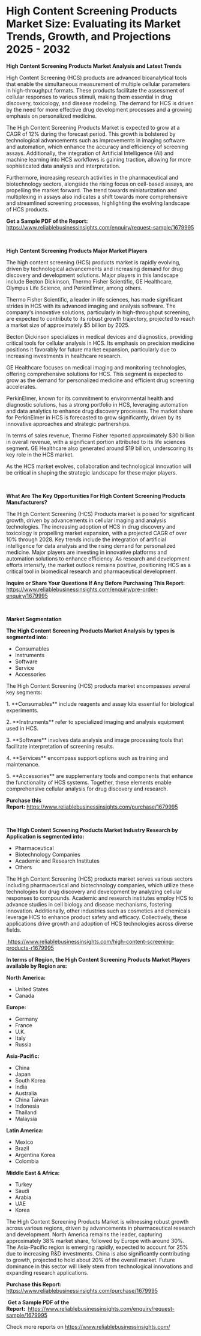 <p><h1>High Content Screening Products Market Size: Evaluating its Market Trends, Growth, and Projections 2025 - 2032</h1></p><p><strong>High Content Screening Products Market Analysis and Latest Trends</strong></p>
<p><p>High Content Screening (HCS) products are advanced bioanalytical tools that enable the simultaneous measurement of multiple cellular parameters in high-throughput formats. These products facilitate the assessment of cellular responses to various stimuli, making them essential in drug discovery, toxicology, and disease modeling. The demand for HCS is driven by the need for more effective drug development processes and a growing emphasis on personalized medicine.</p><p>The High Content Screening Products Market is expected to grow at a CAGR of 12% during the forecast period. This growth is bolstered by technological advancements such as improvements in imaging software and automation, which enhance the accuracy and efficiency of screening assays. Additionally, the integration of Artificial Intelligence (AI) and machine learning into HCS workflows is gaining traction, allowing for more sophisticated data analysis and interpretation.</p><p>Furthermore, increasing research activities in the pharmaceutical and biotechnology sectors, alongside the rising focus on cell-based assays, are propelling the market forward. The trend towards miniaturization and multiplexing in assays also indicates a shift towards more comprehensive and streamlined screening processes, highlighting the evolving landscape of HCS products.</p></p>
<p><strong>Get a Sample PDF of the Report:&nbsp;</strong> <a href="https://www.reliablebusinessinsights.com/enquiry/request-sample/1679995?utm_campaign=1837&utm_medium=2&utm_source=Github&utm_content=ia&utm_term=03032025&utm_id=high-content-screening-products">https://www.reliablebusinessinsights.com/enquiry/request-sample/1679995</a></p>
<p>&nbsp;</p>
<p><strong>High Content Screening Products Major Market Players</strong></p>
<p><p>The high content screening (HCS) products market is rapidly evolving, driven by technological advancements and increasing demand for drug discovery and development solutions. Major players in this landscape include Becton Dickinson, Thermo Fisher Scientific, GE Healthcare, Olympus Life Science, and PerkinElmer, among others.</p><p>Thermo Fisher Scientific, a leader in life sciences, has made significant strides in HCS with its advanced imaging and analysis software. The company's innovative solutions, particularly in high-throughput screening, are expected to contribute to its robust growth trajectory, projected to reach a market size of approximately $5 billion by 2025.</p><p>Becton Dickinson specializes in medical devices and diagnostics, providing critical tools for cellular analysis in HCS. Its emphasis on precision medicine positions it favorably for future market expansion, particularly due to increasing investments in healthcare research.</p><p>GE Healthcare focuses on medical imaging and monitoring technologies, offering comprehensive solutions for HCS. This segment is expected to grow as the demand for personalized medicine and efficient drug screening accelerates.</p><p>PerkinElmer, known for its commitment to environmental health and diagnostic solutions, has a strong portfolio in HCS, leveraging automation and data analytics to enhance drug discovery processes. The market share for PerkinElmer in HCS is forecasted to grow significantly, driven by its innovative approaches and strategic partnerships.</p><p>In terms of sales revenue, Thermo Fisher reported approximately $30 billion in overall revenue, with a significant portion attributed to its life sciences segment. GE Healthcare also generated around $19 billion, underscoring its key role in the HCS market.</p><p>As the HCS market evolves, collaboration and technological innovation will be critical in shaping the strategic landscape for these major players.</p></p>
<p>&nbsp;</p>
<p><strong>What Are The Key Opportunities For High Content Screening Products Manufacturers?</strong></p>
<p><p>The High Content Screening (HCS) Products market is poised for significant growth, driven by advancements in cellular imaging and analysis technologies. The increasing adoption of HCS in drug discovery and toxicology is propelling market expansion, with a projected CAGR of over 10% through 2028. Key trends include the integration of artificial intelligence for data analysis and the rising demand for personalized medicine. Major players are investing in innovative platforms and automation solutions to enhance efficiency. As research and development efforts intensify, the market outlook remains positive, positioning HCS as a critical tool in biomedical research and pharmaceutical development.</p></p>
<p><strong>Inquire or Share Your Questions If Any Before Purchasing This Report:</strong> <a href="https://www.reliablebusinessinsights.com/enquiry/pre-order-enquiry/1679995?utm_campaign=1837&utm_medium=2&utm_source=Github&utm_content=ia&utm_term=03032025&utm_id=high-content-screening-products">https://www.reliablebusinessinsights.com/enquiry/pre-order-enquiry/1679995</a></p>
<p>&nbsp;</p>
<p><strong>Market Segmentation</strong></p>
<p><strong>The High Content Screening Products Market Analysis by types is segmented into:</strong></p>
<p><ul><li>Consumables</li><li>Instruments</li><li>Software</li><li>Service</li><li>Accessories</li></ul></p>
<p><p>The High Content Screening (HCS) products market encompasses several key segments: </p><p>1. **Consumables** include reagents and assay kits essential for biological experiments. </p><p>2. **Instruments** refer to specialized imaging and analysis equipment used in HCS. </p><p>3. **Software** involves data analysis and image processing tools that facilitate interpretation of screening results. </p><p>4. **Services** encompass support options such as training and maintenance. </p><p>5. **Accessories** are supplementary tools and components that enhance the functionality of HCS systems. Together, these elements enable comprehensive cellular analysis for drug discovery and research.</p></p>
<p><strong>Purchase this Report:&nbsp;</strong><a href="https://www.reliablebusinessinsights.com/purchase/1679995?utm_campaign=1837&utm_medium=2&utm_source=Github&utm_content=ia&utm_term=03032025&utm_id=high-content-screening-products">https://www.reliablebusinessinsights.com/purchase/1679995</a></p>
<p>&nbsp;</p>
<p><strong>The High Content Screening Products Market Industry Research by Application is segmented into:</strong></p>
<p><ul><li>Pharmaceutical</li><li>Biotechnology Companies</li><li>Academic and Research Institutes</li><li>Others</li></ul></p>
<p><p>The High Content Screening (HCS) products market serves various sectors including pharmaceutical and biotechnology companies, which utilize these technologies for drug discovery and development by analyzing cellular responses to compounds. Academic and research institutes employ HCS to advance studies in cell biology and disease mechanisms, fostering innovation. Additionally, other industries such as cosmetics and chemicals leverage HCS to enhance product safety and efficacy. Collectively, these applications drive growth and adoption of HCS technologies across diverse fields.</p></p>
<p><a href="https://www.reliablebusinessinsights.com/high-content-screening-products-r1679995?utm_campaign=1837&utm_medium=2&utm_source=Github&utm_content=ia&utm_term=03032025&utm_id=high-content-screening-products">&nbsp;https://www.reliablebusinessinsights.com/high-content-screening-products-r1679995</a></p>
<p><strong>In terms of Region, the High Content Screening Products Market Players available by Region are:</strong></p>
<p>
    <p> <strong> North America: </strong>
        <ul>
            <li>United States</li>
            <li>Canada</li>
        </ul>
        </p> 
    <p> <strong> Europe: </strong>
        <ul>
            <li>Germany</li>
            <li>France</li>
            <li>U.K.</li>
            <li>Italy</li>
            <li>Russia</li>
        </ul>
        </p> 
    <p> <strong> Asia-Pacific: </strong>
        <ul>
            <li>China</li>
            <li>Japan</li>
            <li>South Korea</li>
            <li>India</li>
            <li>Australia</li>
            <li>China Taiwan</li>
            <li>Indonesia</li>
            <li>Thailand</li>
            <li>Malaysia</li>
        </ul>
        </p> 
    <p> <strong> Latin America: </strong>
        <ul>
            <li>Mexico</li>
            <li>Brazil</li>
            <li>Argentina Korea</li>
            <li>Colombia</li>
        </ul>
        </p> 
    <p> <strong> Middle East & Africa: </strong>
        <ul>
            <li>Turkey</li>
            <li>Saudi</li>
            <li>Arabia</li>
            <li>UAE</li>
            <li>Korea</li>
        </ul>
    </p>
    </p>
<p><p>The High Content Screening Products Market is witnessing robust growth across various regions, driven by advancements in pharmaceutical research and development. North America remains the leader, capturing approximately 38% market share, followed by Europe with around 30%. The Asia-Pacific region is emerging rapidly, expected to account for 25% due to increasing R&D investments. China is also significantly contributing to growth, projected to hold about 20% of the overall market. Future dominance in this sector will likely stem from technological innovations and expanding research applications.</p></p>
<p><strong>Purchase this Report: </strong><a href="https://www.reliablebusinessinsights.com/purchase/1679995?utm_campaign=1837&utm_medium=2&utm_source=Github&utm_content=ia&utm_term=03032025&utm_id=high-content-screening-products">https://www.reliablebusinessinsights.com/purchase/1679995</a></p>
<p>&nbsp;<strong>Get a Sample PDF of the Report:&nbsp;&nbsp;</strong><a href="https://www.reliablebusinessinsights.com/enquiry/request-sample/1679995?utm_campaign=1837&utm_medium=2&utm_source=Github&utm_content=ia&utm_term=03032025&utm_id=high-content-screening-products">https://www.reliablebusinessinsights.com/enquiry/request-sample/1679995</a></p>
<p><strong></strong></p>
<p>Check more reports on <a href="https://www.reliablebusinessinsights.com/?utm_campaign=1837&utm_medium=2&utm_source=Github&utm_content=ia&utm_term=03032025&utm_id=high-content-screening-products">https://www.reliablebusinessinsights.com/</a></p>
